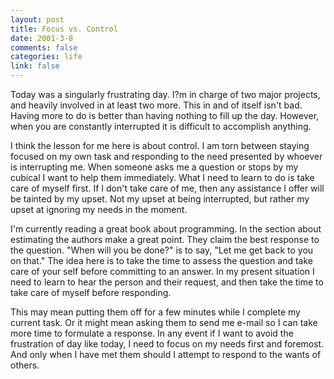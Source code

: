 ```yaml
--- 
layout: post
title: Focus vs. Control
date: 2001-3-8
comments: false
categories: life
link: false
---
```

Today was a singularly frustrating day.  I?m in charge of two major projects, and heavily involved in at least two more. This in and of itself isn't bad. Having more to do is better than having nothing to fill up the day. However, when you are constantly interrupted it is difficult to accomplish anything.

I think the lesson for me here is about control. I am torn between staying focused on my own task and responding to the need presented by whoever is interrupting me. When someone asks me a question or stops by my cubical I want to help them immediately. What I need to learn to do is take care of myself first. If I don't take care of me, then any assistance I offer will be tainted by my upset. Not my upset at being interrupted, but rather my upset at ignoring my needs in the moment.

I'm currently reading a great book about programming. In the section about estimating the authors make a great point. They claim the best response to the question. "When will you be done?" is to say, "Let me get back to you on that." The idea here is to take the time to assess the question and take care of your self before committing to an answer. In my present situation I need to learn to hear the person and their request, and then take the time to take care of myself before responding.

This may mean putting them off for a few minutes while I complete my current task. Or it might mean asking them to send me e-mail so I can take more time to formulate a response. In any event if I want to avoid the frustration of day like today, I need to focus on my needs first and foremost. And only when I have met them should I attempt to respond to the wants of others.
